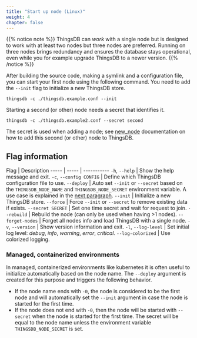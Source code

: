 ```yaml
---
title: "Start up node (Linux)"
weight: 4
chapter: false
---
```


{{% notice note %}}
ThingsDB can *work* with a single node but is designed to work with at least two nodes but three nodes are preferred.
Running on three nodes brings redundancy and ensures the database stays operational, even while you for example upgrade ThingsDB to a newer version.
{{% /notice %}}

After building the source code, making a symlink and a configuration file, you can start your first node using the following command. You need to add the `--init` flag to initialize a new ThingsDB store.

```
thingsdb -c ./thingsdb.example.conf --init
```

Starting a second (or other) node needs a secret that identifies it.

```
thingsdb -c ./thingsdb.example2.conf --secret second
```

The secret is used when adding a node; see [new_node](../../thingsdb-api/new_node) documentation on how to add this second (or other) node to ThingsDB.

## Flag information

Flag | Description
----- | ----- | -----------
`-h`, `--help` | Show the help message and exit.
`-c`, `--config CONFIG` | Define which ThingsDB configuration file to use.
`--deploy` | Auto set `--init` or `--secret` based on the `THINGSDB_NODE_NAME` and `THINGSDB_NODE_SECRET` environment variable. A use case is explained in the [next paragraph](#managed-containerized-environments).
`--init` | Initialize a new ThingsDB store.
`--force` | Force `--init` or `--secret` to remove existing data if exists.
`--secret SECRET` | Set one time secret and wait for request to join.
`--rebuild` | Rebuild the node (can only be used when having >1 nodes).
`--forget-nodes` | Forget all nodes info and load ThingsDB with a single node.
`-v`, `--version` | Show version information and exit.
`-l`, `--log-level` | Set initial log level: *debug*, *info*, *warning*, *error*, *critical*.
`--log-colorized` | Use colorized logging.

### Managed, containerized environments
In managed, containerized environments like kubernetes it is often useful to initialize automatically based on the node name.
The `--deploy` argument is created for this purpose and triggers the following behavior.

- If the node name ends with `-0`, the node is considered to be the first node and will automatically set
   the `--init` argument in case the node is started for the first time.
- If the node does not end with `-0`, then the node will be started with `--secret` when the node is started
   for the first time. The secret will be equal to the node name unless the environment
   variable `THINGSDB_NODE_SECRET` is set.
